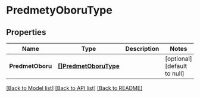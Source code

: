 # PredmetyOboruType

## Properties
Name | Type | Description | Notes
------------ | ------------- | ------------- | -------------
**PredmetOboru** | [**[]PredmetOboruType**](predmetOboruType.md) |  | [optional] [default to null]

[[Back to Model list]](../README.md#documentation-for-models) [[Back to API list]](../README.md#documentation-for-api-endpoints) [[Back to README]](../README.md)

